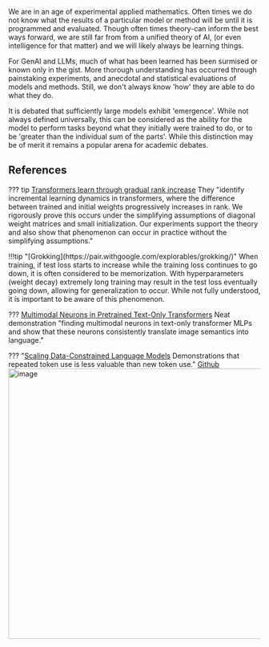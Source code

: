 We are in an age of experimental applied mathematics. Often times we do not know what the results of a particular model or method will be until it is programmed and evaluated. Though often times theory-can inform the best ways forward, we are still far from from a unified theory of AI, (or even intelligence for that matter) and we will likely always be learning things. 

For GenAI and LLMs, much of what has been learned has been surmised or known only in the gist. More thorough understanding has occurred through painstaking experiments, and anecdotal and statistical evaluations of models and methods. Still, we don't always know 'how' they are able to do what they do. 

It is debated that sufficiently large models exhibit 'emergence'. While not always defined universally, this can be considered as the ability for the model to perform tasks beyond what they initially were trained to do, or to be 'greater than the individual sum of the parts'. While this distinction may be of merit it remains a popular arena for academic debates. 


## References


??? tip [Transformers learn through gradual rank increase](https://huggingface.co/papers/2306.07042) 
    They "identify incremental learning dynamics in transformers, where the difference between trained and initial weights progressively increases in rank. We rigorously prove this occurs under the simplifying assumptions of diagonal weight matrices and small initialization. Our experiments support the theory and also show that phenomenon can occur in practice without the simplifying assumptions."

<div class=markdown>
  !!!tip "[Grokking](https://pair.withgoogle.com/explorables/grokking/)"
      When training, if test loss starts to increase while the training loss continues to go down, it is often considered to be memorization. With hyperparameters (weight decay) extremely long training may result in the test loss eventually going down, allowing for generalization to occur. While not fully understood, it is important to be aware of this phenomenon. 
</div>



??? [Multimodal Neurons in Pretrained Text-Only Transformers](https://arxiv.org/pdf/2308.01544.pdf) Neat demonstration "finding multimodal neurons in text-only transformer MLPs and show that these neurons consistently translate image semantics into language."  

??? "[Scaling Data-Constrained Language Models](https://arxiv.org/pdf/2305.16264.pdf) Demonstrations that repeated token use is less valuable than new token use."
    [Github](https://github.com/huggingface/datablations)
    <img width="539" alt="image" src="https://github.com/ianderrington/genai/assets/76016868/ddd534a2-915f-417d-a6e2-6091d425fa02">
